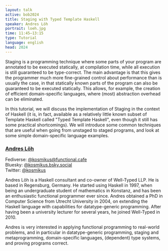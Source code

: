 ```yaml
---
layout: talk
active: bob2024
title: Staging with Typed Template Haskell
speaker: Andres Löh
portrait: loeh.jpg
time: 11:45–13:15
type: Tutorial
language: english
head: 2024
---
```


Staging is a programming technique where some parts of your program
are annotated to be executed statically, at compilation time, while
all execution is still guaranteed to be type-correct. The main
advantage is that this gives the programmer much more fine-grained
control about performance than is usually the case, in that statically
known parts of the program can also be guaranteed to be executed
statically. This allows, for example, the creation of efficient
domain-specific languages, where (most) abstraction overhead can be
eliminated.

In this tutorial, we will discuss the implementation of Staging in the
context of Haskell (it is, in fact, available as a relatively little
known subset of Template Haskell called "Typed Template Haskell", even
though it still has some practical shortcomings). We will introduce
some common techniques that are useful when going from unstaged to
staged programs, and look at some simple domain-specific language
examples.

### [Andres Löh](https://andres-loeh.de)

Fediverse: [@kosmikus@functional.cafe](https://functional.cafe/@kosmikus)<br/>
Bluesky: [@kosmikus.bsky.social](https://bsky.app/profile/kosmikus.bsky.social)<br/>
Twitter: [@kosmikus](https://twitter.com/kosmikus)

Andres Löh is a Haskell consultant and co-owner of Well-Typed LLP. He
is based in Regensburg, Germany. He started using Haskell in 1997,
when being an undergraduate student of mathematics in Konstanz, and
has been an enthusiastic functional programmer ever since. Andres
obtained a PhD in Computer Science from Utrecht University in 2004, on
extending the Haskell language with capabilities for datatype-generic
programming. After having been a university lecturer for several
years, he joined Well-Typed in 2010.

Andres is very interested in applying functional programming to
real-world problems, and in particular in datatype-generic
programming, staging and metaprogramming, domain-specific languages,
(dependent) type systems, and proving programs correct.
